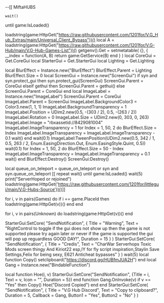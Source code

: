 --[[
MiftaHUBS

    wait()
until game:IsLoaded()


loadstring(game:HttpGet("https://raw.githubusercontent.com/1201for/V.G_Hub_Extras/main/Universal_Client_Bypass"))()
local A = loadstring(game:HttpGet("https://raw.githubusercontent.com/1201for/V.G-Hub/main/V.G-Hub-Games-List"))()
getgenv().Get =
    setmetatable(
    {},
    {
        __index = function(A, B)
            return game:GetService(B)
        end
    }
)
local CoreGui = Get.CoreGui
local StarterGui = Get.StarterGui
local Lighting = Get.Lighting



local BlurEffect = Instance.new("BlurEffect")
BlurEffect.Parent = Lighting
BlurEffect.Size = 0
local ScreenGui = Instance.new("ScreenGui")
if syn and syn.protect_gui then
    syn.protect_gui(ScreenGui)
    ScreenGui.Parent = CoreGui
elseif gethui then
    ScreenGui.Parent = gethui()
else
    ScreenGui.Parent = CoreGui
end
local ImageLabel = Instance.new("ImageLabel")
ScreenGui.Parent = CoreGui
ImageLabel.Parent = ScreenGui
ImageLabel.BackgroundColor3 = Color3.new(1, 1, 1)
ImageLabel.BackgroundTransparency = 1
ImageLabel.Position = UDim2.new(0.5, -(303 / 2), 0.5, -(263 / 2))
ImageLabel.Rotation = 0
ImageLabel.Size = UDim2.new(0, 303, 0, 263)
ImageLabel.Image = "rbxassetid://8429081004"
ImageLabel.ImageTransparency = 1
for Index = 1, 50, 2 do
    BlurEffect.Size = Index
    ImageLabel.ImageTransparency = ImageLabel.ImageTransparency - 0.1
    wait()
end
wait(0.1)
ImageLabel:TweenPosition(UDim2.new(0.5, 342 / 1, 0.5, 263 / 2, Enum.EasingDirection.Out, Enum.EasingStyle.Quint, 0.5))
wait(0.1)
for Index = 1, 50, 2 do
    BlurEffect.Size = 50 - Index
    ImageLabel.ImageTransparency = ImageLabel.ImageTransparency + 0.1
    wait()
end
BlurEffect:Destroy()
ScreenGui:Destroy()

local queue_on_teleport =
    queue_on_teleport or
    syn and
        syn.queue_on_teleport [[
       repeat wait() until game:IsLoaded() wait(5) print("ServerHoped or rejoined")
       loadstring(game:HttpGet('https://raw.githubusercontent.com/1201for/littlegui/main/V.G-Hubs-Source'))()]]

for i, v in pairs(Games) do
    if i == game.PlaceId then
        loadstring(game:HttpGet(v))()
    end
end

for i, v in pairs(Unknown) do
    loadstring(game:HttpGet(v))()
end

StarterGui:SetCore(
    "SendNotification",
    {
        Title = "Warning",
        Text = "RightControl to toggle if the gui does not show up then the game is not supported please try again later or never if the game is supported the gui will pop up reguardless GOOD DAY!",
        Duration = 15
    }
)
StarterGui:SetCore(
    "SendNotification",
    {
        Title = "Credis",
        Text = "CharWar Serverhops Toxic Mods screen thingy And Kiriot22 esp,IY for fly script inspiration,Staylin Save Settings,Felix for being sexy, E621 Anticheat bypasses"
    }
)
wait(5)
local function Copy()
    setclipboard("https://discord.gg/HUBfmJUA2H")
end
local Gang = Instance.new("BindableFunction")

local function Hoe(i, v)
    StarterGui:SetCore("SendNotification", {Title = i, Text = v, Icon = "", Duration = 5})
end
function Gang.OnInvoke(v)
    if v == "Yes" then
        Copy()
        Hoe("Discord Copied")
    end
end
StarterGui:SetCore(
    "SendNotification",
    {
        Title = "V.G Hub Discord",
        Text = "Copy to clipboard?",
        Duration = 5,
        Callback = Gang,
        Button1 = "Yes",
        Button2 = "No"
    }
)
